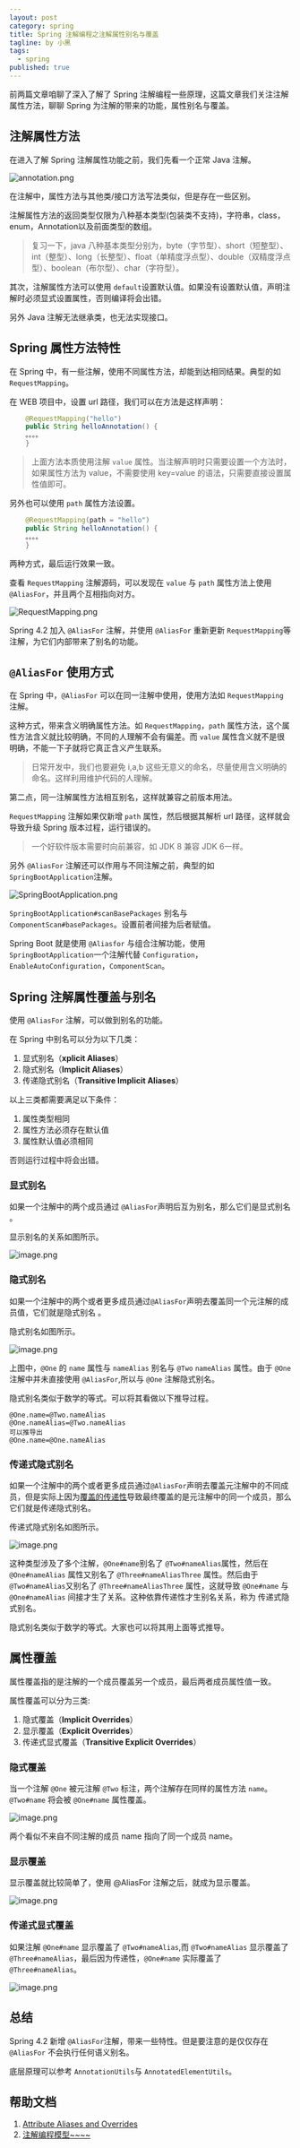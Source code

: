 ```yaml
---
layout: post
category: spring
title: Spring 注解编程之注解属性别名与覆盖
tagline: by 小黑
tags: 
  - spring
published: true
---
```


前两篇文章咱聊了深入了解了 Spring 注解编程一些原理，这篇文章我们关注注解属性方法，聊聊 Spring 为注解的带来的功能，属性别名与覆盖。

<!--more-->

## 注解属性方法

在进入了解 Spring 注解属性功能之前，我们先看一个正常 Java 注解。

![annotation.png](http://www.justdojava.com/assets/images/2019/java/image_andyxh/20190713/annotation-84595ecf.png)

在注解中，属性方法与其他类/接口方法写法类似，但是存在一些区别。

注解属性方法的返回类型仅限为八种基本类型(包装类不支持)，字符串，class，enum，Annotation以及前面类型的数组。

> 复习一下，java 八种基本类型分别为，byte（字节型）、short（短整型）、int（整型）、long（长整型）、float（单精度浮点型）、double（双精度浮点型）、boolean（布尔型）、char（字符型）。

其次，注解属性方法可以使用 `default`设置默认值。如果没有设置默认值，声明注解时必须显式设置属性，否则编译将会出错。

另外 Java 注解无法继承类，也无法实现接口。

## Spring 属性方法特性

在 Spring 中，有一些注解，使用不同属性方法，却能到达相同结果。典型的如 `RequestMapping`。

在 WEB 项目中，设置 url 路径，我们可以在方法是这样声明：

```java
    @RequestMapping("hello")
    public String helloAnnotation() {
	。。。。
    }
```
> 上面方法本质使用注解 `value` 属性。当注解声明时只需要设置一个方法时，如果属性方法为 value，不需要使用 key=value 的语法，只需要直接设置属性值即可。

另外也可以使用 `path` 属性方法设置。

```java
    @RequestMapping(path = "hello")
    public String helloAnnotation() {
	。。。。
    }
```
两种方式，最后运行效果一致。

查看 `RequestMapping` 注解源码，可以发现在 `value` 与 `path` 属性方法上使用 `@AliasFor`，并且两个互相指向对方。

![RequestMapping.png](http://www.justdojava.com/assets/images/2019/java/image_andyxh/20190713/RequestMapping-531341c7.png)

Spring 4.2 加入 `@AliasFor` 注解，并使用  `@AliasFor` 重新更新 `RequestMapping`等注解，为它们内部带来了别名的功能。

## `@AliasFor` 使用方式

在 Spring 中，`@AliasFor` 可以在同一注解中使用，使用方法如 `RequestMapping` 注解。

这种方式，带来含义明确属性方法。如 `RequestMapping`，`path` 属性方法，这个属性方法含义就比较明确，不同的人理解不会有偏差。而 `value` 属性含义就不是很明确，不能一下子就将它真正含义产生联系。

> 日常开发中，我们也要避免 i,a,b 这些无意义的命名，尽量使用含义明确的命名。这样利用维护代码的人理解。

第二点，同一注解属性方法相互别名，这样就兼容之前版本用法。

`RequestMapping` 注解如果仅新增 `path` 属性，然后根据其解析 url 路径，这样就会导致升级 Spring 版本过程，运行错误的。

> 一个好软件版本需要时向前兼容，如 JDK 8 兼容 JDK 6一样。

另外 `@AliasFor` 注解还可以作用与不同注解之前，典型的如 `SpringBootApplication`注解。

![SpringBootApplication.png](http://www.justdojava.com/assets/images/2019/java/image_andyxh/20190713/SpringBootApplication-6fcc903e.png)

 `SpringBootApplication#scanBasePackages` 别名与 `ComponentScan#basePackages`。设置前者间接为后者赋值。

Spring Boot 就是使用 `@Aliasfor` 与组合注解功能，使用 `SpringBootApplication`一个注解代替 `Configuration`，`EnableAutoConfiguration`，`ComponentScan`。

## Spring 注解属性覆盖与别名

使用 `@AliasFor` 注解，可以做到别名的功能。


在 Spring 中别名可以分为以下几类：

1. 显式别名（**xplicit Aliases**）
2. 隐式别名（**Implicit Aliases**）
3. 传递隐式别名（**Transitive Implicit Aliases**）

以上三类都需要满足以下条件：

1. 属性类型相同
2. 属性方法必须存在默认值
3. 属性默认值必须相同

否则运行过程中将会出错。

### 显式别名

如果一个注解中的两个成员通过 `@AliasFor`声明后互为别名，那么它们是显式别名
。

显示别名的关系如图所示。

![image.png](http://www.justdojava.com/assets/images/2019/java/image_andyxh/20190713/image-79352e4e.png)


### 隐式别名

如果一个注解中的两个或者更多成员通过`@AliasFor`声明去覆盖同一个元注解的成员值，它们就是隐式别名
。

隐式别名如图所示。

![image.png](http://www.justdojava.com/assets/images/2019/java/image_andyxh/20190713/image-5e255ab2.png)

上图中，`@One` 的 `name` 属性与 `nameAlias` 别名与 `@Two` `nameAlias` 属性。由于 `@One` 注解中并未直接使用 `@AliasFor`,所以与 `@One` 注解隐式别名。


隐式别名类似于数学的等式。可以将其看做以下推导过程。

```
@One.name=@Two.nameAlias
@One.nameAlias=@Two.nameAlias
可以推导出
@One.name=@One.nameAlias
```

### 传递式隐式别名

如果一个注解中的两个或者更多成员通过`@AliasFor`声明去覆盖元注解中的不同成员，但是实际上因为[覆盖的传递性](https://en.wikipedia.org/wiki/Transitive_relation)导致最终覆盖的是元注解中的同一个成员，那么它们就是传递隐式别名。

传递式隐式别名如图所示。

![image.png](http://www.justdojava.com/assets/images/2019/java/image_andyxh/20190713/image-6dcc0259.png)

这种类型涉及了多个注解，`@One#name`别名了 `@Two#nameAlias`属性，然后在 `@One#nameAlias` 属性又别名了 `@Three#nameAliasThree` 属性。然后由于 `@Two#nameAlias`又别名了 `@Three#nameAliasThree` 属性，这就导致 `@One#name` 与  `@One#nameAlias` 间接才生了关系。这种依靠传递性才生别名关系，称为 传递式隐式别名。

隐式别名类似于数学的等式。大家也可以将其用上面等式推导。

## 属性覆盖

属性覆盖指的是注解的一个成员覆盖另一个成员，最后两者成员属性值一致。

属性覆盖可以分为三类:

1. 隐式覆盖（**Implicit Overrides**）
2. 显示覆盖（**Explicit Overrides**）
3. 传递式显式覆盖（**Transitive Explicit Overrides**）

### 隐式覆盖

当一个注解 `@One` 被元注解  `@Two` 标注，两个注解存在同样的属性方法 `name`。`@Two#name` 将会被 `@One#name` 属性覆盖。

![image.png](http://www.justdojava.com/assets/images/2019/java/image_andyxh/20190713/image-4b4938fe.png)

两个看似不来自不同注解的成员 name 指向了同一个成员 name。

### 显示覆盖

显示覆盖就比较简单了，使用 @AliasFor 注解之后，就成为显示覆盖。

![image.png](http://www.justdojava.com/assets/images/2019/java/image_andyxh/20190713/image-b674c38c.png)

### 传递式显式覆盖

如果注解 `@One#name`  显示覆盖了 `@Two#nameAlias`,而 `@Two#nameAlias` 显示覆盖了 `@Three#nameAlias`，最后因为传递性，`@One#name` 实际覆盖了`@Three#nameAlias`。

![image.png](http://www.justdojava.com/assets/images/2019/java/image_andyxh/20190713/image-7fe51148.png)


## 总结

Spring 4.2 新增 `@AliasFor`注解，带来一些特性。但是要注意的是仅仅存在 `@AliasFor` 不会执行任何语义别名。

底层原理可以参考 `AnnotationUtils`与 `AnnotatedElementUtils`。


## 帮助文档

1. [Attribute Aliases and Overrides](https://github.com/spring-projects/spring-framework/wiki/Spring-Annotation-Programming-Model)
2. [注解编程模型~~~~](http://ifeve.com/annotation-programming-model/)
